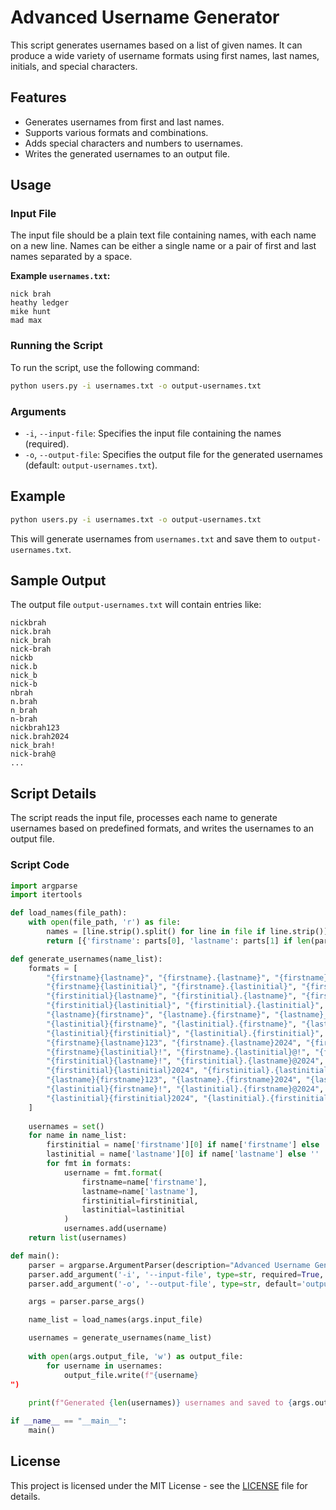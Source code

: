 
# Advanced Username Generator

This script generates usernames based on a list of given names. It can produce a wide variety of username formats using first names, last names, initials, and special characters.

## Features

- Generates usernames from first and last names.
- Supports various formats and combinations.
- Adds special characters and numbers to usernames.
- Writes the generated usernames to an output file.

## Usage

### Input File

The input file should be a plain text file containing names, with each name on a new line. Names can be either a single name or a pair of first and last names separated by a space.

**Example `usernames.txt`:**
```
nick brah
heathy ledger
mike hunt
mad max
```

### Running the Script

To run the script, use the following command:
```sh
python users.py -i usernames.txt -o output-usernames.txt
```

### Arguments

- `-i`, `--input-file`: Specifies the input file containing the names (required).
- `-o`, `--output-file`: Specifies the output file for the generated usernames (default: `output-usernames.txt`).

## Example

```sh
python users.py -i usernames.txt -o output-usernames.txt
```

This will generate usernames from `usernames.txt` and save them to `output-usernames.txt`.

## Sample Output

The output file `output-usernames.txt` will contain entries like:
```
nickbrah
nick.brah
nick_brah
nick-brah
nickb
nick.b
nick_b
nick-b
nbrah
n.brah
n_brah
n-brah
nickbrah123
nick.brah2024
nick_brah!
nick-brah@
...
```

## Script Details

The script reads the input file, processes each name to generate usernames based on predefined formats, and writes the usernames to an output file.

### Script Code

```python
import argparse
import itertools

def load_names(file_path):
    with open(file_path, 'r') as file:
        names = [line.strip().split() for line in file if line.strip()]
        return [{'firstname': parts[0], 'lastname': parts[1] if len(parts) > 1 else ''} for parts in names]

def generate_usernames(name_list):
    formats = [
        "{firstname}{lastname}", "{firstname}.{lastname}", "{firstname}_{lastname}", "{firstname}-{lastname}",
        "{firstname}{lastinitial}", "{firstname}.{lastinitial}", "{firstname}_{lastinitial}", "{firstname}-{lastinitial}",
        "{firstinitial}{lastname}", "{firstinitial}.{lastname}", "{firstinitial}_{lastname}", "{firstinitial}-{lastname}",
        "{firstinitial}{lastinitial}", "{firstinitial}.{lastinitial}", "{firstinitial}_{lastinitial}", "{firstinitial}-{lastinitial}",
        "{lastname}{firstname}", "{lastname}.{firstname}", "{lastname}_{firstname}", "{lastname}-{firstname}",
        "{lastinitial}{firstname}", "{lastinitial}.{firstname}", "{lastinitial}_{firstname}", "{lastinitial}-{firstname}",
        "{lastinitial}{firstinitial}", "{lastinitial}.{firstinitial}", "{lastinitial}_{firstinitial}", "{lastinitial}-{firstinitial}",
        "{firstname}{lastname}123", "{firstname}.{lastname}2024", "{firstname}_{lastname}!", "{firstname}-{lastname}@",
        "{firstname}{lastinitial}!", "{firstname}.{lastinitial}@!", "{firstname}_{lastinitial}2024", "{firstname}-{lastinitial}123",
        "{firstinitial}{lastname}!", "{firstinitial}.{lastname}@2024", "{firstinitial}_{lastname}123!", "{firstinitial}-{lastname}!",
        "{firstinitial}{lastinitial}2024", "{firstinitial}.{lastinitial}@123", "{firstinitial}_{lastinitial}!", "{firstinitial}-{lastinitial}@",
        "{lastname}{firstname}123", "{lastname}.{firstname}2024", "{lastname}_{firstname}!", "{lastname}-{firstname}@",
        "{lastinitial}{firstname}!", "{lastinitial}.{firstname}@2024", "{lastinitial}_{firstname}123", "{lastinitial}-{firstname}!",
        "{lastinitial}{firstinitial}2024", "{lastinitial}.{firstinitial}@123", "{lastinitial}_{firstinitial}!", "{lastinitial}-{firstinitial}@"
    ]
    
    usernames = set()
    for name in name_list:
        firstinitial = name['firstname'][0] if name['firstname'] else ''
        lastinitial = name['lastname'][0] if name['lastname'] else ''
        for fmt in formats:
            username = fmt.format(
                firstname=name['firstname'],
                lastname=name['lastname'],
                firstinitial=firstinitial,
                lastinitial=lastinitial
            )
            usernames.add(username)
    return list(usernames)

def main():
    parser = argparse.ArgumentParser(description="Advanced Username Generator")
    parser.add_argument('-i', '--input-file', type=str, required=True, help='Input list of names (plain text)')
    parser.add_argument('-o', '--output-file', type=str, default='output-usernames.txt', help='Output file for usernames')

    args = parser.parse_args()

    name_list = load_names(args.input_file)

    usernames = generate_usernames(name_list)
    
    with open(args.output_file, 'w') as output_file:
        for username in usernames:
            output_file.write(f"{username}
")
    
    print(f"Generated {len(usernames)} usernames and saved to {args.output_file}")

if __name__ == "__main__":
    main()
```

## License

This project is licensed under the MIT License - see the [LICENSE](LICENSE) file for details.
